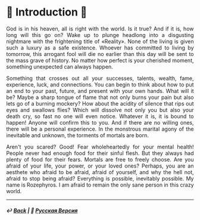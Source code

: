 # 🥀 Introduction 🥀
<p align="justify">God is in his heaven, all is right with the world. Is it true? And if it is, how long will this go on? Wake up to plunge headlong into a disgusting nightmare with the frightening title of «Reality». None of the living is given such a luxury as a safe existence. Whoever has committed to living by tomorrow, this arrogant fool will die no earlier than this day will be sent to the mass grave of history. No matter how perfect is your cherished moment, something unexpected can always happen.</p> 

<p align="justify">Something that crosses out all your successes, talents, wealth, fame, experience, luck, and connections. You can begin to think about how to put an end to your past, future, and present with your own hands. What will it be? Maybe a sharp tongue of flame that not only burns your pain but also lets go of a burning mockery? How about the acidity of silence that rips out eyes and swallows flies? Which will dissolve not only you but also your death cry, so fast no one will even notice. Whatever it is, it is bound to happen! Anyone will confirm this to you. And if there are no willing ones, there will be a personal experience. In the monstrous marital agony of the inevitable and unknown, the torments of mortals are born.</p>

<p align="justify">Aren't you scared? Good! Fear wholeheartedly for your mental health! People never had enough food for their sinful flesh. But they always had plenty of food for their fears. Mortals are free to freely choose. Are you afraid of your life, your power, or your loved ones? Perhaps, you are an aesthete who afraid to be afraid, afraid of yourself, and why the hell not, afraid to stop being afraid? Everything is possible, inevitably possible. My name is Rozephyros. I am afraid to remain the only sane person in this crazy world.</p>

***

##### ↩️ [Back](index.md) | 🌻 [Русская Версия](introduction-2.md)
